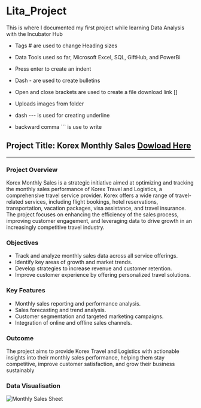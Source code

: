 # Lita_Project
 This is where I documented my first project while learning Data Analysis with the Incubator Hub

- Tags #  are used to change Heading sizes

- Data Tools used so far, Microsoft Excel, SQL, GiftHub, and PowerBi
- Press enter to create an indent
- Dash - are used to create bulletins
- Open and close brackets are used to create a file download link []
- Uploads images from folder
- dash --- is used for creating underline
- backward comma ``` is use to write 
## Project Title: Korex Monthly Sales [Dowload Here](https://docs.google.com/spreadsheets/d/1W_4svmVmrcb6BbOl3qfpkW4OYxDiI7Y5Fk20dMI3MTk/edit?usp=sharing)
---
### Project Overview
Korex Monthly Sales is a strategic initiative aimed at optimizing and tracking the monthly sales performance of Korex Travel and Logistics, a comprehensive travel service provider. Korex offers a wide range of travel-related services, including flight bookings, hotel reservations, transportation, vacation packages, visa assistance, and travel insurance. The project focuses on enhancing the efficiency of the sales process, improving customer engagement, and leveraging data to drive growth in an increasingly competitive travel industry.

### Objectives
- Track and analyze monthly sales data across all service offerings.
- Identify key areas of growth and market trends.
- Develop strategies to increase revenue and customer retention.
- Improve customer experience by offering personalized travel solutions.

### Key Features
- Monthly sales reporting and performance analysis.
- Sales forecasting and trend analysis.
- Customer segmentation and targeted marketing campaigns.
- Integration of online and offline sales channels.

### Outcome
The project aims to provide Korex Travel and Logistics with actionable insights into their monthly sales performance, helping them stay competitive, improve customer satisfaction, and grow their business sustainably

### Data Visualisation
![Monthly Sales Sheet](https://github.com/user-attachments/assets/c50f2fd0-3c24-47bb-ab21-e138ba83ad52)

